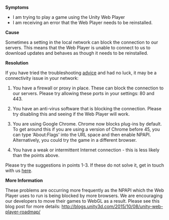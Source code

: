 
        

**Symptoms** 

*   I am trying to play a game using the Unity Web Player
*   I am receiving an error that the Web Player needs to be reinstalled.  

**Cause** 

Sometimes a setting in the local network can block the connection to our servers. This means that the Web Player is unable to connect to us to download updates and behaves as though it needs to be reinstalled.

**Resolution** 

If you have tried the troubleshooting [advice](http://docs.unity3d.com/Manual/TroubleShootingWebplayer.html) and had no luck, it may be a connectivity issue in your network:

1) You have a firewall or proxy in place. These can block the connection to our servers. Please try allowing these ports in your settings: 80 and 443.

2) You have an anti-virus software that is blocking the connection. Please try disabling this and seeing if the Web Player will work.

3) You are using Google Chrome. Chrome now blocks plug-ins by default. To get around this if you are using a version of Chrome before 45, you can type ‘About:Flags' into the URL space and then enable NPAPI. Alternatively, you could try the game in a different browser.

4) You have a weak or intermittent Internet connection - this is less likely than the points above.

Please try the suggestions in points 1-3. If these do not solve it, get in touch with us [here](/hc/en-us/requests/new).

**More Information**   

These problems are occurring more frequently as the NPAPI which the Web Player uses to run is being blocked by more browsers. We are encouraging our developers to move their games to WebGL as a result. Please see this blog post for more details: http://blogs.unity3d.com/2015/10/08/unity-web-player-roadmap/

      
